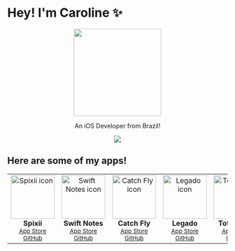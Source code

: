 # Hey! I'm Caroline ✨

<div align= "center">
  

  <img src="https://user-images.githubusercontent.com/48024795/194926021-a1bc3b1f-7059-462a-a144-f9fa29533843.png" width="200">
  
  An iOS Developer from Brazil! <br>
  
  <a href= "https://www.linkedin.com/in/caroline-taus-90a9a4200/">
    <img src="https://img.shields.io/badge/LinkedIn-0077B5?style=for-the-badge&logo=linkedin&logoColor=white"> <br>
  </a>

</div>

## Here are some of my apps!



<table>
    <tr>
        <td align="center">
            <img src="https://user-images.githubusercontent.com/48024795/194931763-9587a148-e284-404d-afc0-2f96d4290e9f.png" width="100px;" alt="Spixii icon"/><br>
            <b>Spixii</b> <br>
              <sub>
                <a href="https://apps.apple.com/br/app/spixii-flashcards/id6443457347">App Store</a><br>
                <a href="https://github.com/Rebeccompany/Project-Swift">GitHub</a>
              </sub>
        </td>
        <td align="center">
            <img src="https://user-images.githubusercontent.com/48024795/194932055-d4066084-637e-4115-ae23-1cc4a7ce29c6.png" width="100px;" alt="Swift Notes icon"/><br>
            <b>Swift Notes</b> <br>
              <sub>
                <a href="https://apps.apple.com/br/app/swift-notes/id1579088750">App Store</a><br>
                <a href="https://github.com/MarcosChevis/NotesApp">GitHub</a>
              </sub>
        </td>
        <td align="center">
            <img src="https://user-images.githubusercontent.com/48024795/194932331-4d155dc1-2338-48e3-900b-93a4b6ea0417.png" width="100px;" alt="Catch Fly icon"/><br>
            <b>Catch Fly</b> <br>
              <sub>
                <a href="https://apps.apple.com/us/app/catch-fly-the-escape/id1615619928">App Store</a><br>
                <a href="https://github.com/rebeccamello/Catch-Fly">GitHub</a>
              </sub>
        </td>
        <td align="center">
            <img src="https://user-images.githubusercontent.com/48024795/194932867-661b4555-f203-444a-b250-faafa6d1c777.png" width="100px;" alt="Legado icon"/><br>
            <b>Legado</b> <br>
              <sub>
                <a href="https://apps.apple.com/us/app/legado-%C3%A1lbum-da-vida/id1588462843">App Store</a><br>
                <a href="https://github.com/raphaelalkamim/Legado">GitHub</a>
              </sub>
        </td>
        <td align="center">
            <img src="https://user-images.githubusercontent.com/48024795/194927457-0a13d21f-c03e-44fe-8b1a-01c041856945.png" width="100px;" alt="Totigotchi icon"/><br>
            <b>Totigotchi</b> <br>
              <sub>
                <a href="https://apps.apple.com/us/app/totigotchi/id1578772774">App Store</a><br>
                <a href="https://github.com/caroltaus/Totigotchi">GitHub</a>
              </sub>
        </td>
        <td align="center">
            <img src="https://user-images.githubusercontent.com/48024795/194933328-2fa88673-109c-45e5-9349-1c8f704af42e.png" width="100px;" alt="Inkolors icon"/><br>
            <b>Inkolors</b> <br>
              <sub>
                <a href="https://apps.apple.com/br/app/inkolors/id1572342593">App Store</a><br>
                <a href="https://github.com/Gui25Reis/Inkolors">GitHub</a>
              </sub>
        </td>
    </tr>
</table>
